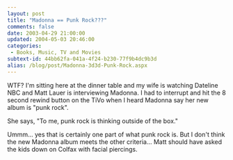 ```yaml
---
layout: post
title: "Madonna == Punk Rock???"
comments: false
date: 2003-04-29 21:00:00
updated: 2004-05-03 20:46:00
categories:
 - Books, Music, TV and Movies
subtext-id: 44bb62fa-041a-4f24-b230-77f9b4dc9b3d
alias: /blog/post/Madonna-3d3d-Punk-Rock.aspx
---
```



WTF? I'm sitting here at the dinner table and my wife is watching Dateline NBC and Matt Lauer is interviewing Madonna. I had to interrupt and hit the 8 second rewind button on the TiVo when I heard Madonna say her new album is "punk rock".

She says, "To me, punk rock is thinking outside of the box."

Ummm... yes that is certainly one part of what punk rock is. But I don't think the new Madonna album meets the other criteria... Matt should have asked the kids down on Colfax with facial piercings.
